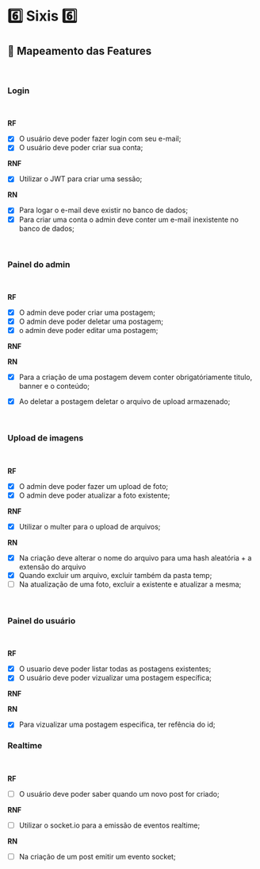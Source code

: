 # :six: Sixis :six:

## :memo: Mapeamento das Features

<br>

### Login

<br>

**RF**

-   [x] O usuário deve poder fazer login com seu e-mail;
-   [x] O usuário deve poder criar sua conta;

**RNF**

-   [x] Utilizar o JWT para criar uma sessão;

**RN**

-   [x] Para logar o e-mail deve existir no banco de dados;
-   [x] Para criar uma conta o admin deve conter um e-mail inexistente no banco de dados;

<br>

### Painel do admin

<br>

**RF**

-   [x] O admin deve poder criar uma postagem;
-   [x] O admin deve poder deletar uma postagem;
-   [x] o admin deve poder editar uma postagem;

**RNF**

**RN**

-   [x] Para a criação de uma postagem devem conter obrigatóriamente titulo, banner e o conteúdo;
-   [x] Ao deletar a postagem deletar o arquivo de upload armazenado;


<br>

### Upload de imagens

<br>

**RF**

-   [x] O admin deve poder fazer um upload de foto;
-   [x] O admin deve poder atualizar a foto existente;

**RNF**

-   [x] Utilizar o multer para o upload de arquivos;

**RN**

-   [x] Na criação deve alterar o nome do arquivo para uma hash aleatória + a extensão do arquivo
-   [x] Quando excluir um arquivo, excluir também da pasta temp;
-   [ ] Na atualização de uma foto, excluir a existente e atualizar a mesma;

<br>

### Painel do usuário

<br>

**RF**

-   [x] O usuario deve poder listar todas as postagens existentes;
-   [x] O usuário deve poder vizualizar uma postagem específica;

**RNF**

**RN**

-   [x] Para vizualizar uma postagem especifica, ter refência do id;

### Realtime

<br>

**RF**

-   [ ] O usuário deve poder saber quando um novo post for criado;

**RNF**

-   [ ] Utilizar o socket.io para a emissão de eventos realtime;

**RN**

-   [ ] Na criação de um post emitir um evento socket;

<br>
